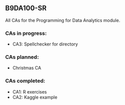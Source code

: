 ## B9DA100-SR
All CAs for the Programming for Data Analytics module.

### CAs in progress:
* CA3: Spellchecker for directory

### CAs planned:
* Christmas CA

### CAs completed:
* CA1: R exercises
* CA2: Kaggle example
